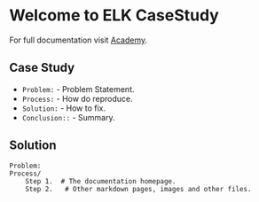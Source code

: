 # Welcome to ELK CaseStudy

For full documentation visit [<Your Company> Academy](https://<>.co.in).

## Case Study

* `Problem:` - Problem Statement.
* `Process:` - How do reproduce.
* `Solution:` - How to fix.
* `Conclusion::` - Summary.

## Solution

    Problem:
    Process/
        Step 1.  # The documentation homepage.
        Step 2.   # Other markdown pages, images and other files.

